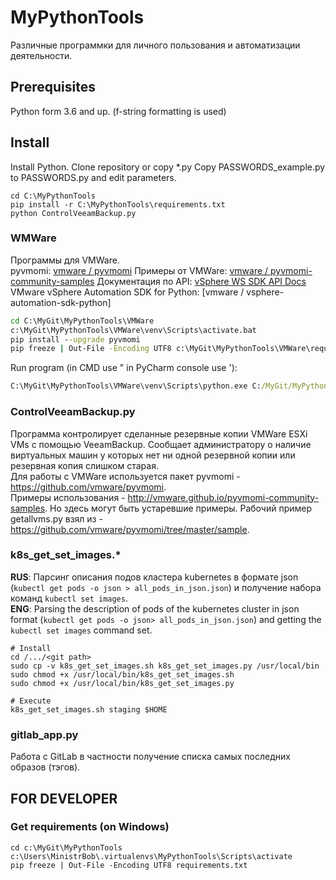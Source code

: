 # MyPythonTools
Различные программки для личного пользования и автоматизации деятельности.

## Prerequisites
Python form 3.6 and up.  (f-string formatting is used)

## Install
Install Python.
Clone repository or copy *.py
Copy PASSWORDS_example.py to PASSWORDS.py and edit parameters.
```
cd C:\MyPythonTools
pip install -r C:\MyPythonTools\requirements.txt
python ControlVeeamBackup.py
```

### WMWare
Программы для VMWare.  
pyvmomi: [vmware / pyvmomi](https://github.com/vmware/pyvmomi)
Примеры от VMWare: [vmware / pyvmomi-community-samples](https://github.com/vmware/pyvmomi-community-samples)
Документация по API: [vSphere WS SDK API Docs](https://code.vmware.com/apis/968/vsphere)
VMware vSphere Automation SDK for Python: [vmware / vsphere-automation-sdk-python]

```cmd
cd C:\MyGit\MyPythonTools\VMWare
c:\MyGit\MyPythonTools\VMWare\venv\Scripts\activate.bat
pip install --upgrade pyvmomi
pip freeze | Out-File -Encoding UTF8 c:\MyGit\MyPythonTools\VMWare\requirements.txt
```
Run program (in CMD use " in PyCharm console use '):
```cmd
C:\MyGit\MyPythonTools\VMWare\venv\Scripts\python.exe C:/MyGit/MyPythonTools/VMWare/getallvms.py -s 192.168.22.1 -u 'Administrator@xxx.local' -p 'strongPassword'
```


### ControlVeeamBackup.py
Программа контролирует сделанные резервные копии VMWare ESXi VMs c помощью VeeamBackup. Сообщает администратору о наличие виртуальных машин у которых нет ни одной резервной копии или резервная копия слишком старая.  
Для работы с VMWare используется пакет pyvmomi - https://github.com/vmware/pyvmomi.  
Примеры использования - http://vmware.github.io/pyvmomi-community-samples. Но здесь могут быть устаревшие примеры.
Рабочий пример getallvms.py взял из - https://github.com/vmware/pyvmomi/tree/master/sample.  

### k8s_get_set_images.*
**RUS**: Парсинг описания подов кластера kubernetes в формате json (`kubectl get pods -o json > all_pods_in_json.json`) и получение набора команд `kubectl set images`.  
**ENG**: Parsing the description of pods of the kubernetes cluster in json format (`kubectl get pods -o json> all_pods_in_json.json`) and getting the `kubectl set images` command set.  
```
# Install
cd /.../<git path>
sudo cp -v k8s_get_set_images.sh k8s_get_set_images.py /usr/local/bin
sudo chmod +x /usr/local/bin/k8s_get_set_images.sh
sudo chmod +x /usr/local/bin/k8s_get_set_images.py

# Execute
k8s_get_set_images.sh staging $HOME
```

### gitlab_app.py
Работа с GitLab в частности получение списка самых последних образов (тэгов).  

## FOR DEVELOPER
### Get requirements (on Windows)
```
cd c:\MyGit\MyPythonTools
c:\Users\MinistrBob\.virtualenvs\MyPythonTools\Scripts\activate
pip freeze | Out-File -Encoding UTF8 requirements.txt
```

